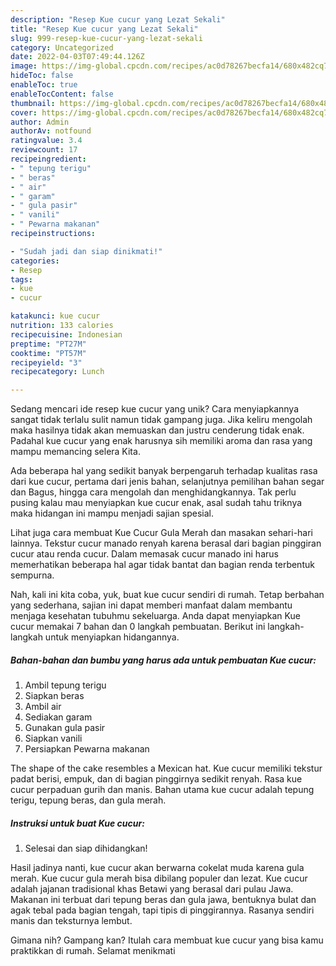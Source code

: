 ```yaml
---
description: "Resep Kue cucur yang Lezat Sekali"
title: "Resep Kue cucur yang Lezat Sekali"
slug: 999-resep-kue-cucur-yang-lezat-sekali
category: Uncategorized
date: 2022-04-03T07:49:44.126Z
image: https://img-global.cpcdn.com/recipes/ac0d78267becfa14/680x482cq70/kue-cucur-foto-resep-utama.jpg
hideToc: false
enableToc: true
enableTocContent: false
thumbnail: https://img-global.cpcdn.com/recipes/ac0d78267becfa14/680x482cq70/kue-cucur-foto-resep-utama.jpg
cover: https://img-global.cpcdn.com/recipes/ac0d78267becfa14/680x482cq70/kue-cucur-foto-resep-utama.jpg
author: Admin
authorAv: notfound
ratingvalue: 3.4
reviewcount: 17
recipeingredient:
- " tepung terigu"
- " beras"
- " air"
- " garam"
- " gula pasir"
- " vanili"
- " Pewarna makanan"
recipeinstructions:

- "Sudah jadi dan siap dinikmati!"
categories:
- Resep
tags:
- kue
- cucur

katakunci: kue cucur 
nutrition: 133 calories
recipecuisine: Indonesian
preptime: "PT27M"
cooktime: "PT57M"
recipeyield: "3"
recipecategory: Lunch

---
```





Sedang mencari ide resep kue cucur yang unik? Cara menyiapkannya sangat tidak terlalu sulit namun tidak gampang juga. Jika keliru mengolah maka hasilnya tidak akan memuaskan dan justru cenderung tidak enak. Padahal kue cucur yang enak harusnya sih memiliki aroma dan rasa yang mampu memancing selera Kita.





Ada beberapa hal yang sedikit banyak berpengaruh terhadap kualitas rasa dari kue cucur, pertama dari jenis bahan, selanjutnya pemilihan bahan segar dan Bagus, hingga cara mengolah dan menghidangkannya. Tak perlu pusing kalau mau menyiapkan kue cucur enak,      asal sudah tahu triknya maka hidangan ini mampu menjadi sajian spesial.














Lihat juga cara membuat Kue Cucur Gula Merah dan masakan sehari-hari lainnya. Tekstur cucur manado renyah karena berasal dari bagian pinggiran cucur atau renda cucur. Dalam memasak cucur manado ini harus memerhatikan beberapa hal agar tidak bantat dan bagian renda terbentuk sempurna.






Nah, kali ini kita coba, yuk, buat kue cucur sendiri di rumah. Tetap berbahan yang sederhana, sajian ini dapat memberi manfaat dalam membantu menjaga kesehatan tubuhmu sekeluarga. Anda dapat menyiapkan Kue cucur memakai 7 bahan dan 0 langkah pembuatan. Berikut ini langkah-langkah untuk menyiapkan hidangannya.

<!--inarticleads1-->

##### Bahan-bahan dan bumbu yang harus ada untuk pembuatan Kue cucur:

1. Ambil  tepung terigu
1. Siapkan  beras
1. Ambil  air
1. Sediakan  garam
1. Gunakan  gula pasir
1. Siapkan  vanili
1. Persiapkan  Pewarna makanan


The shape of the cake resembles a Mexican hat. Kue cucur memiliki tekstur padat berisi, empuk, dan di bagian pinggirnya sedikit renyah. Rasa kue cucur perpaduan gurih dan manis. Bahan utama kue cucur adalah tepung terigu, tepung beras, dan gula merah. 

<!--inarticleads2-->

##### Instruksi untuk buat Kue cucur:


1. Selesai dan siap dihidangkan!

Hasil jadinya nanti, kue cucur akan berwarna cokelat muda karena gula merah. Kue cucur gula merah bisa dibilang populer dan lezat. Kue cucur adalah jajanan tradisional khas Betawi yang berasal dari pulau Jawa. Makanan ini terbuat dari tepung beras dan gula jawa, bentuknya bulat dan agak tebal pada bagian tengah, tapi tipis di pinggirannya. Rasanya sendiri manis dan teksturnya lembut. 

Gimana nih? Gampang kan? Itulah cara membuat kue cucur yang bisa kamu praktikkan di rumah. Selamat menikmati
